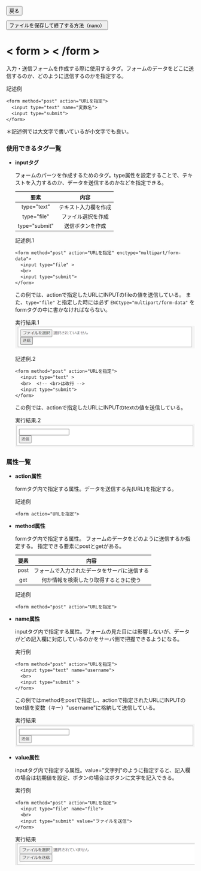 <button type="button" onclick="history.back()">戻る</button>

<button type="button" onclick="window.location.href='https://b2211590.github.io/kaitaishinsho/command/nano'">ファイルを保存して終了する方法（nano）</button>

# < form > < /form >

入力・送信フォームを作成する際に使用するタグ。フォームのデータをどこに送信するのか、どのように送信するのかを指定する。


記述例 [](変更しない)

```
<form method="post" action="URLを指定">
  <input type="text" name="変数名">
  <input type="submit">
</form>
```
＊記述例では大文字で書いているが小文字でも良い。

### 使用できるタグ一覧

- **inputタグ**

  フォームのパーツを作成するためのタグ。type属性を設定することで、テキストを入力するのか、データを送信するのかなどを指定できる。

  | 要素 | 内容 |
  | :---: | :---: |
  |type="text"|テキスト入力欄を作成|
  |type="file"|ファイル選択を作成|
  |type="submit"|送信ボタンを作成|

  記述例.1　[](変更しない)

  ```
  <form method="post" action="URLを指定" enctype="multipart/form-data">
    <input type="file" >
    <br>
    <input type="submit">
  </form>
  ```
  この例では、actionで指定したURLにINPUTのfileの値を送信している。
  また、`type="file"` と指定した時には必ず `ENCtype="multipart/form-data"` をformタグの中に書かなければならない。
  <br>

  実行結果.1　[](変更しない)
  ![](../nakanishi/form2.png)
  <br>


  記述例.2　[](変更しない)

  ```
  <form method="post" action="URLを指定">
    <input type="text" >
    <br>  <!-- <br>は改行 -->
    <input type="submit">
  </form>
  ```
  この例では、actionで指定したURLにINPUTのtextの値を送信している。
  <br>

  実行結果.2　[](変更しない)
  ![](../nakanishi/form1.png)
  <br>


### 属性一覧


- **action属性**

  formタグ内で指定する属性。データを送信する先(URL)を指定する。

  記述例 [](変更しない)

  ```
  <form action="URLを指定">
  ```

- **method属性**

  formタグ内で指定する属性。
  フォームのデータをどのように送信するか指定する。
  指定できる要素にpostとgetがある。

  | 要素 | 内容 |
  | :---: | :---: |
  | post | フォームで入力されたデータをサーバに送信する |
  | get | 何か情報を検索したり取得するときに使う |

  記述例　[](変更しない)

  ```
  <form method="post" action="URLを指定">
  ```


- **name属性**

  inputタグ内で指定する属性。フォームの見た目には影響しないが、データがどの記入欄に対応しているのかをサーバ側で把握できるようになる。

  実行例　[](変更しない)

  ```
  <form method="post" action="URLを指定">
    <input type="text" name="username">
    <br>
    <input type="submit" >
  </form>
  ```
  この例ではmethodをpostで指定し、actionで指定されたURLにINPUTのtext値を変数（キー）"username"に格納して送信している。


  実行結果　[](変更しない)
  ![](../nakanishi/form1.png)
  <br>

- **value属性**

  inputタグ内で指定する属性。value="文字列"のように指定すると、記入欄の場合は初期値を設定、ボタンの場合はボタンに文字を記入できる。


  実行例　[](変更しない)

  ```
  <form method="post" action="URLを指定">
    <input type="file" name="file">
    <br>
    <input type="submit" value="ファイルを送信">
  </form>
  ```


  実行結果　[](変更しない)
  ![](../nakanishi/form3.png)




